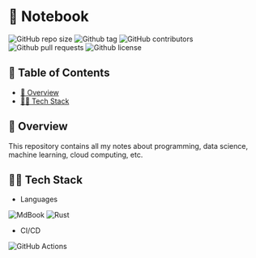# 📖 Notebook

![GitHub repo size](https://img.shields.io/github/repo-size/Axeloooo/mynotesNotes?logo=github&color=blue)
![Github tag](https://img.shields.io/github/v/tag/Axeloooo/Notes?logo=github&color=red)
![GitHub contributors](https://img.shields.io/github/contributors/Axeloooo/Notes?logo=github&color=yellow)
![Github pull requests](https://img.shields.io/github/issues-pr/Axeloooo/Notes?logo=github)
![Github license](https://img.shields.io/github/license/Axeloooo/Notes?logo=github&color=orange)

## 📖 Table of Contents

- [🔎 Overview](#-overview)
- [👨‍💻 Tech Stack](#-tech-stack)

## 🔎 Overview

This repository contains all my notes about programming, data science, machine learning, cloud computing, etc.

## 👨‍💻 Tech Stack

- Languages

![MdBook](https://img.shields.io/badge/MdBook-000000.svg?style=for-the-badge&logo=mdbook&logoColor=white)
![Rust](https://img.shields.io/badge/Rust-000000.svg?style=for-the-badge&logo=Rust&logoColor=white)

- CI/CD

![GitHub Actions](https://img.shields.io/badge/GitHub_Actions-2088FF.svg?style=for-the-badge&logo=github-actions&logoColor=white)
